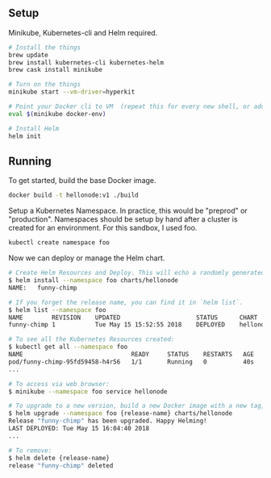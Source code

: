 ## Setup

Minikube, Kubernetes-cli and Helm required.

```bash
# Install the things
brew update
brew install kubernetes-cli kubernetes-helm
brew cask install minikube

# Turn on the things
minikube start --vm-driver=hyperkit

# Point your Docker cli to VM  (repeat this for every new shell, or add to your bash profile)
eval $(minikube docker-env)

# Install Helm
helm init
```

## Running

To get started, build the base Docker image.

```bash
docker build -t hellonode:v1 ./build
```

Setup a Kubernetes Namespace. In practice, this would be "preprod" or "production". Namespaces should be setup by hand after a cluster is created for an environment. For this sandbox, I used foo.

```bash
kubectl create namespace foo
```

Now we can deploy or manage the Helm chart.

```bash
# Create Helm Resources and Deploy. This will echo a randomly generated release name.
$ helm install --namespace foo charts/hellonode
NAME:   funny-chimp

# If you forget the release name, you can find it in `helm list`.
$ helm list --namespace foo
NAME       	REVISION	UPDATED                 	STATUS  	CHART          	NAMESPACE
funny-chimp	1       	Tue May 15 15:52:55 2018	DEPLOYED	hellonode-0.0.1	foo

# To see all the Kubernetes Resources created:
$ kubectl get all --namespace foo
NAME                              READY     STATUS    RESTARTS   AGE
pod/funny-chimp-95fd59458-h4r56   1/1       Running   0          40s
...

# To access via web browser:
$ minikube --namespace foo service hellonode

# To upgrade to a new version, build a new Docker image with a new tag, update values.yaml to point to it, then:
$ helm upgrade --namespace foo {release-name} charts/hellonode
Release "funny-chimp" has been upgraded. Happy Helming!
LAST DEPLOYED: Tue May 15 16:04:40 2018
...

# To remove:
$ helm delete {release-name}
release "funny-chimp" deleted
```

